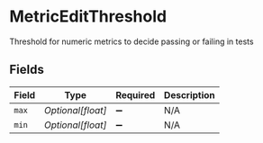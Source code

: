 # MetricEditThreshold

Threshold for numeric metrics to decide passing or failing in tests


## Fields

| Field              | Type               | Required           | Description        |
| ------------------ | ------------------ | ------------------ | ------------------ |
| `max`              | *Optional[float]*  | :heavy_minus_sign: | N/A                |
| `min`              | *Optional[float]*  | :heavy_minus_sign: | N/A                |